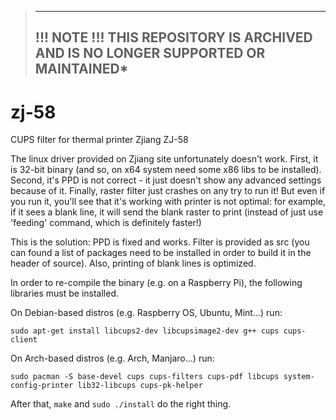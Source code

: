 > ---
> **!!! NOTE !!!**
> **THIS REPOSITORY IS ARCHIVED AND IS NO LONGER SUPPORTED OR MAINTAINED***
> ---

zj-58
=====

CUPS filter for thermal printer Zjiang ZJ-58

The linux driver provided on Zjiang site unfortunately doesn't work.
First, it is 32-bit binary (and so, on x64 system need some x86 libs to be installed).
Second, it's PPD is not correct - it just doesn't show any advanced settings because of it.
Finally, raster filter just crashes on any try to run it!
But even if you run it, you'll see that it's working with printer is not optimal: for example, if it sees a blank line, it will send the blank raster to print (instead of just use 'feeding' command, which is definitely faster!)

This is the solution:
PPD is fixed and works.
Filter is provided as src (you can found a list of packages need to be installed in order to build it in the header of source).
Also, printing of blank lines is optimized.

In order to re-compile the binary (e.g. on a Raspberry Pi), the following libraries must be installed.

On Debian-based distros (e.g. Raspberry OS, Ubuntu, Mint...) run:
```
sudo apt-get install libcups2-dev libcupsimage2-dev g++ cups cups-client
```
On Arch-based distros (e.g. Arch, Manjaro...) run:
```
sudo pacman -S base-devel cups cups-filters cups-pdf libcups system-config-printer lib32-libcups cups-pk-helper
```

After that, `make` and `sudo ./install` do the right thing.
